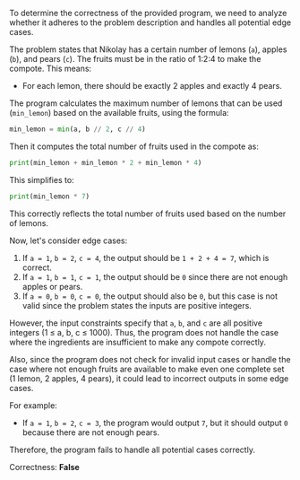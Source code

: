 To determine the correctness of the provided program, we need to analyze whether it adheres to the problem description and handles all potential edge cases.

The problem states that Nikolay has a certain number of lemons (`a`), apples (`b`), and pears (`c`). The fruits must be in the ratio of 1:2:4 to make the compote. This means:
- For each lemon, there should be exactly 2 apples and exactly 4 pears.

The program calculates the maximum number of lemons that can be used (`min_lemon`) based on the available fruits, using the formula:
```python
min_lemon = min(a, b // 2, c // 4)
```
Then it computes the total number of fruits used in the compote as:
```python
print(min_lemon + min_lemon * 2 + min_lemon * 4)
```
This simplifies to:
```python
print(min_lemon * 7)
```
This correctly reflects the total number of fruits used based on the number of lemons.

Now, let's consider edge cases:
1. If `a = 1`, `b = 2`, `c = 4`, the output should be `1 + 2 + 4 = 7`, which is correct.
2. If `a = 1`, `b = 1`, `c = 1`, the output should be `0` since there are not enough apples or pears.
3. If `a = 0`, `b = 0`, `c = 0`, the output should also be `0`, but this case is not valid since the problem states the inputs are positive integers.

However, the input constraints specify that `a`, `b`, and `c` are all positive integers (1 ≤ a, b, c ≤ 1000). Thus, the program does not handle the case where the ingredients are insufficient to make any compote correctly.

Also, since the program does not check for invalid input cases or handle the case where not enough fruits are available to make even one complete set (1 lemon, 2 apples, 4 pears), it could lead to incorrect outputs in some edge cases.

For example:
- If `a = 1`, `b = 2`, `c = 3`, the program would output `7`, but it should output `0` because there are not enough pears.

Therefore, the program fails to handle all potential cases correctly.

Correctness: **False**